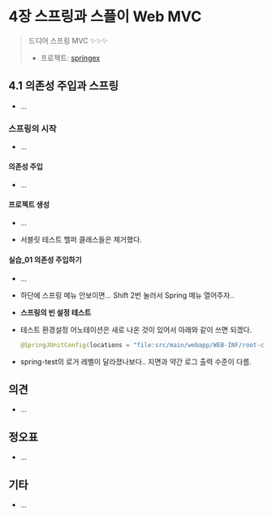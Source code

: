 # 4장 스프링과 스플이 Web MVC

> 드디어 스프링 MVC ✨✨✨
>
> * 프로젝트: [springex](springex)



## 4.1 의존성 주입과 스프링

* ...

### 스프링의 시작

* ...

#### 의존성 주입

* ...

#### 프로젝트 생성

* ...

* 서블릿 테스트 헬퍼 클래스들은 제거했다.

  

#### 실습_01 의존성 주입하기

* ...
* 하단에 스프링 메뉴 안보이면... Shift 2번 눌러서 Spring 메뉴 열어주자..

* **스프링의 빈 설정 테스트**

* 테스트 환경설정 어노테이션은 새로 나온 것이 있어서 아래와 같이 쓰면 되겠다.

  ```java
  @SpringJUnitConfig(locations = "file:src/main/webapp/WEB-INF/root-context.xml")
  ```

* spring-test의 로거 레벨이 달라졌나보다..  지면과 약간 로그 출력 수준이 다름.





## 의견

* ...
  
  

## 정오표

* ...



## 기타

* ...